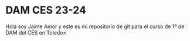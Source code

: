 <h1>DAM CES 23-24</h1>

<p>Hola soy Jaime Amor y este es mi repositorio de git para el curso de 1º de DAM del CES en Toledo<</p>
